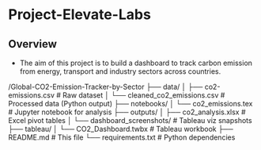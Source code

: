 # Project-Elevate-Labs

## Overview
- The aim of this project is to build a dashboard to track carbon emission from energy, transport and industry sectors across countries.

/Global-CO2-Emission-Tracker-by-Sector
├── data/
│   ├── co2-emissions.csv          # Raw dataset
│   └── cleaned_co2_emissions.csv  # Processed data (Python output)
├── notebooks/
│   └── co2_emissions.tex         # Jupyter notebook for analysis
├── outputs/
│   ├── co2_analysis.xlsx          # Excel pivot tables
│   └── dashboard_screenshots/     # Tableau viz snapshots
├── tableau/
│   └── CO2_Dashboard.twbx         # Tableau workbook
├── README.md                      # This file
└── requirements.txt               # Python dependencies
